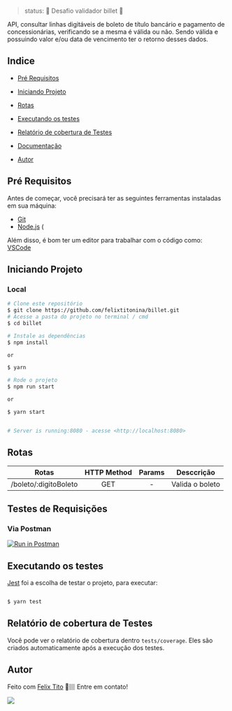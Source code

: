 > status:	🚧  Desafio validador billet  🚧

API, consultar linhas digitáveis de boleto de título bancário
e pagamento de concessionárias, verificando se a mesma é válida ou não. Sendo válida e
possuindo valor e/ou data de vencimento ter o retorno desses dados.


## Indice

* <p><a href="#pré-requisitos">Pré Requisitos</a> </p>
* <p><a href="#iniciando-projeto">Iniciando Projeto</a></p>
* <p><a href="#rotas">Rotas</a></p>
* <p><a href="#executando-os-testes">Executando os testes</a></p>
* <p><a href="#relatório-de-cobertura-de-testes">Relatório de cobertura de Testes</a></p>
* <p><a href="#documentação">Documentação</a></p>
* <p><a href="#autor">Autor</a></p>




## Pré Requisitos

Antes de começar, você precisará ter as seguintes ferramentas instaladas em sua máquina:
* [Git](https://git-scm.com)
* [Node.js](https://nodejs.org/en/)
(

Além disso, é bom ter um editor para trabalhar com o código como: [VSCode](https://code.visualstudio.com/)



## Iniciando Projeto 

### Local

```bash
# Clone este repositório
$ git clone https://github.com/felixtitonina/billet.git
# Acesse a pasta do projeto no terminal / cmd
$ cd billet

# Instale as dependências
$ npm install

or

$ yarn

# Rode o projeto
$ npm run start

or 

$ yarn start


# Server is running:8080 - acesse <http://localhost:8080>
```


## Rotas

| Rotas  |  HTTP Method  | Params  |  Desccrição  |
| :---: | :---: | :---: | :---: |
|  /boleto/:digitoBoleto |  GET |  -  | Valida o boleto |


## Testes de Requisições

### Via Postman

[![Run in Postman](https://run.pstmn.io/button.svg)](https://app.getpostman.com/run-collection/9219651-bc995084-92d8-4a4f-9ce3-825f49b5130a?action=collection%2Ffork&collection-url=entityId%3D9219651-bc995084-92d8-4a4f-9ce3-825f49b5130a%26entityType%3Dcollection%26workspaceId%3D134fc0b4-243d-41ce-aa62-254e94f4bdde)


## Executando os testes

[Jest](https://jestjs.io/) foi a escolha de testar o projeto, para executar:

```bash

$ yarn test

```



## Relatório de cobertura de Testes

Você pode ver o relatório de cobertura dentro ``` tests/coverage ```. Eles são criados automaticamente após a execução dos testes.


## Autor


Feito com [Felix Tito](https://github.com/WallaceMachado) 🚀🏽 Entre em contato!

[<img src="https://img.shields.io/badge/linkedin-%230077B5.svg?&style=for-the-badge&logo=linkedin&logoColor=white" />](https://www.linkedin.com/in/felix-tito-nina/)